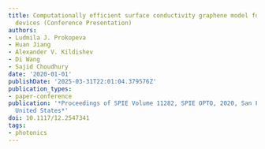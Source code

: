 ```yaml
---
title: Computationally efficient surface conductivity graphene model for tunable graphene-based
  devices (Conference Presentation)
authors:
- Ludmila J. Prokopeva
- Huan Jiang
- Alexander V. Kildishev
- Di Wang
- Sajid Choudhury
date: '2020-01-01'
publishDate: '2025-03-31T22:01:04.379576Z'
publication_types:
- paper-conference
publication: '*Proceedings of SPIE Volume 11282, SPIE OPTO, 2020, San Francisco, California,
  United States*'
doi: 10.1117/12.2547341
tags:
- photonics
---
```

